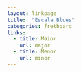 ```yaml
---
layout: linkpage
title:  "Escala Blues"
categories: fretboard
links:
  - title: Maior
    url: major
  - title: Menor
    url: minor
---
```

